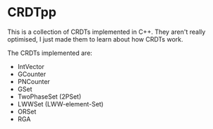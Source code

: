 # CRDTpp
This is a collection of CRDTs implemented in C++. They aren't really optimised, I just made them to learn about how CRDTs work.

The CRDTs implemented are:
- IntVector
- GCounter
- PNCounter
- GSet
- TwoPhaseSet (2PSet)
- LWWSet (LWW-element-Set)
- ORSet
- RGA
